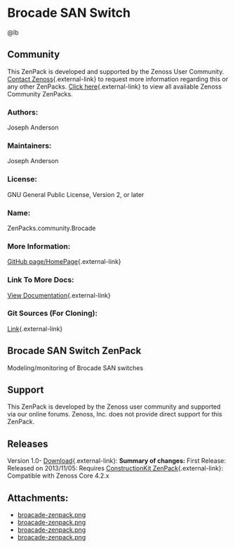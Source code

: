 # Brocade SAN Switch

@lb[](img/zenpack-broacade-zenpack.png)

## Community

This ZenPack is developed and supported by the Zenoss User Community.
[Contact Zenoss](https://tryit.zenoss.com/zenpack-contact/){.external-link} to
request more information regarding this or any other ZenPacks. [Click here](https://zenoss.com/product/zenpacks?f%5B0%5D=im_field_zenpack_category:1021){.external-link} to
view all available Zenoss Community ZenPacks.

### Authors:

Joseph Anderson

### Maintainers:

Joseph Anderson

### License:

GNU General Public License, Version 2, or later

### Name:

ZenPacks.community.Brocade

### More Information:

[GitHub page/HomePage](https://github.com/j053ph4/ZenPacks.community.Brocade){.external-link}

### Link To More Docs:

[View Documentation](https://github.com/j053ph4/ZenPacks.community.Brocade/blob/master/README.txt){.external-link}

### Git Sources (For Cloning):

[Link](https://github.com/j053ph4/ZenPacks.community.Brocade.git){.external-link}

## Brocade SAN Switch ZenPack

Modeling/monitoring of Brocade SAN switches

## Support

This ZenPack is developed by the Zenoss user community and supported via
our online forums. Zenoss, Inc. does not provide direct support for this
ZenPack.

## Releases

Version 1.0- [Download](https://storage.googleapis.com/zenpacks/ZenPacks.community.Brocade/1.0/ZenPacks.community.Brocade-1.0.egg){.external-link}:   **Summary of changes:** First Release:   Released on 2013/11/05:   Requires [ConstructionKit ZenPack](https://help.zenoss.com/display/in/constructionkit "ZenPack:ConstructionKit"){.external-link}:   Compatible with Zenoss Core 4.2.x

## Attachments:

-   [broacade-zenpack.png](img/zenpack-broacade-zenpack.png)
-   [broacade-zenpack.png](img/zenpack-broacade-zenpack.png)
-   [broacade-zenpack.png](img/zenpack-broacade-zenpack.png)
-   [broacade-zenpack.png](img/zenpack-broacade-zenpack.png)

